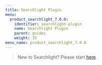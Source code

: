 ```yaml
---
title: Searchlight Plugin
menu:
  product_searchlight_7.0.0:
    identifier: searchlight-plugin
    name: Searchlight Plugin
    parent: guides
    weight: 15
menu_name: product_searchlight_7.0.0
---
```


> New to Searchlight? Please start [here](/docs/concepts/README.md).

